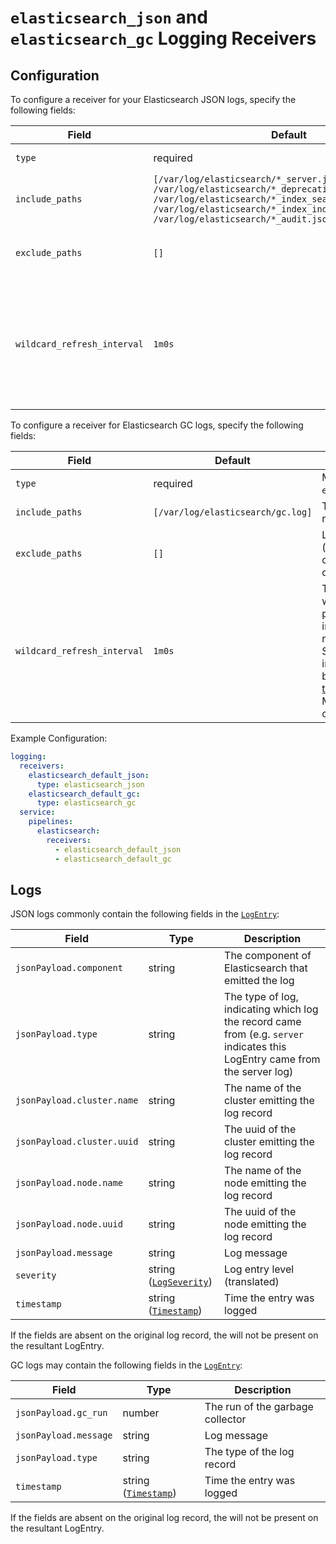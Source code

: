 # `elasticsearch_json` and `elasticsearch_gc` Logging Receivers

## Configuration

To configure a receiver for your Elasticsearch JSON logs, specify the following fields:

| Field                 | Default                       | Description |
| ---                   | ---                           | ---         |
| `type`                | required                      | Must be `elasticsearch_json`. |
| `include_paths`       | `[/var/log/elasticsearch/*_server.json, /var/log/elasticsearch/*_deprecation.json, /var/log/elasticsearch/*_index_search_slowlog.json, /var/log/elasticsearch/*_index_indexing_slowlog.json, /var/log/elasticsearch/*_audit.json]` | The log files to read. |
| `exclude_paths`       | `[]`                          | Log files to exclude (if `include_paths` contains a glob or directory). |
| `wildcard_refresh_interval` | `1m0s` | The interval at which wildcard file paths in include_paths are refreshed. Specified as a time interval parsable by [time.ParseDuration](https://pkg.go.dev/time#ParseDuration). Must be a multiple of 1s.|

To configure a receiver for Elasticsearch GC logs, specify the following fields:

| Field                 | Default                      | Description |
| ---                   | ---                          | ---         |
| `type`                | required                     | Must be `elasticsearch_gc`. |
| `include_paths`       | `[/var/log/elasticsearch/gc.log]` | The log files to read. |
| `exclude_paths`       | `[]`                         | Log files to exclude (if `include_paths` contains a glob or directory). |
| `wildcard_refresh_interval` | `1m0s` | The interval at which wildcard file paths in include_paths are refreshed. Specified as a time interval parsable by [time.ParseDuration](https://pkg.go.dev/time#ParseDuration). Must be a multiple of 1s.|

Example Configuration:

```yaml
logging:
  receivers:
    elasticsearch_default_json:
      type: elasticsearch_json
    elasticsearch_default_gc:
      type: elasticsearch_gc
  service:
    pipelines:
      elasticsearch:
        receivers:
          - elasticsearch_default_json
          - elasticsearch_default_gc
```

## Logs

JSON logs commonly contain the following fields in the [`LogEntry`](https://cloud.google.com/logging/docs/reference/v2/rest/v2/LogEntry):

| Field | Type | Description |
| ---   | ---- | ----------- |
| `jsonPayload.component` | string | The component of Elasticsearch that emitted the log |
| `jsonPayload.type` | string | The type of log, indicating which log the record came from (e.g. `server` indicates this LogEntry came from the server log) |
| `jsonPayload.cluster.name` | string | The name of the cluster emitting the log record |
| `jsonPayload.cluster.uuid` | string | The uuid of the cluster emitting the log record |
| `jsonPayload.node.name` | string | The name of the node emitting the log record |
| `jsonPayload.node.uuid` | string | The uuid of the node emitting the log record |
| `jsonPayload.message` | string | Log message |
| `severity` | string ([`LogSeverity`](https://cloud.google.com/logging/docs/reference/v2/rest/v2/LogEntry#LogSeverity)) | Log entry level (translated) |
| `timestamp` | string ([`Timestamp`](https://developers.google.com/protocol-buffers/docs/reference/google.protobuf#google.protobuf.Timestamp)) | Time the entry was logged |

If the fields are absent on the original log record, the will not be present on the resultant LogEntry.

GC logs may contain the following fields in the [`LogEntry`](https://cloud.google.com/logging/docs/reference/v2/rest/v2/LogEntry):

| Field | Type | Description |
| ---   | ---- | ----------- |
| `jsonPayload.gc_run` | number | The run of the garbage collector|
| `jsonPayload.message` | string | Log message |
| `jsonPayload.type` | string | The type of the log record  |
| `timestamp` | string ([`Timestamp`](https://developers.google.com/protocol-buffers/docs/reference/google.protobuf#google.protobuf.Timestamp)) | Time the entry was logged |

If the fields are absent on the original log record, the will not be present on the resultant LogEntry.
